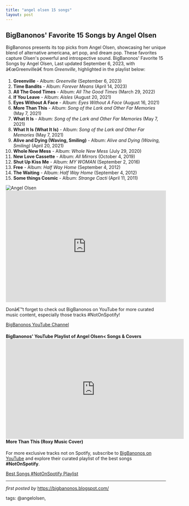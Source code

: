```yaml
---
title: "angel olsen 15 songs"
layout: post
---
```

<h2>BigBanonos' Favorite 15 Songs by Angel Olsen</h2>
<p>BigBanonos presents its top picks from Angel Olsen, showcasing her unique blend of alternative americana, art pop, and dream pop. These favorites capture Olsen's powerful and introspective sound. BigBanonos' Favorite 15 Songs by Angel Olsen, Last updated September 6, 2023, with â€œGreenvilleâ€ from <em>Greenville</em>, highlighted in the playlist below:</p> <ol> <li><strong>Greenville</strong> - Album: <em>Greenville</em> (September 6, 2023)</li> <li><strong>Time Bandits</strong> - Album: <em>Forever Means</em> (April 14, 2023)</li> <li><strong>All The Good Times</strong> - Album: <em>All The Good Times</em> (March 29, 2022)</li> <li><strong>If You Leave</strong> - Album: <em>Aisles</em> (August 20, 2021)</li> <li><strong>Eyes Without A Face</strong> - Album: <em>Eyes Without A Face</em> (August 16, 2021)</li> <li><strong>More Than This</strong> - Album: <em>Song of the Lark and Other Far Memories</em> (May 7, 2021)</li> <li><strong>What It Is</strong> - Album: <em>Song of the Lark and Other Far Memories</em> (May 7, 2021)</li> <li><strong>What It Is (What It Is)</strong> - Album: <em>Song of the Lark and Other Far Memories</em> (May 7, 2021)</li> <li><strong>Alive and Dying (Waving, Smiling)</strong> - Album: <em>Alive and Dying (Waving, Smiling)</em> (April 20, 2021)</li> <li><strong>Whole New Mess</strong> - Album: <em>Whole New Mess</em> (July 29, 2020)</li> <li><strong>New Love Cassette</strong> - Album: <em>All Mirrors</em> (October 4, 2019)</li> <li><strong>Shut Up Kiss Me</strong> - Album: <em>MY WOMAN</em> (September 2, 2016)</li> <li><strong>Free</strong> - Album: <em>Half Way Home</em> (September 4, 2012)</li> <li><strong>The Waiting</strong> - Album: <em>Half Way Home</em> (September 4, 2012)</li> <li><strong>Some things Cosmic</strong> - Album: <em>Strange Cacti</em> (April 11, 2011)</li>
</ol> <img alt="Angel Olsen" src="https://media.pitchfork.com/photos/593ed317d978d07290ed1b9e/16:9/w_1280,c_limit/f2557eea.png" /> <div> <iframe allow="autoplay; clipboard-write; encrypted-media; fullscreen; picture-in-picture" allowfullscreen="" frameborder="0" height="352" loading="lazy" src="https://open.spotify.com/embed/playlist/6qlsJ5XKmgrzsPsmLdbGVk?utm_source=generator" width="100%"></iframe>
</div> <p>Donâ€™t forget to check out BigBanonos on YouTube for more curated music content, especially those tracks #NotOnSpotify!</p>
<p><a href="https://www.youtube.com/@BigBanonos">BigBanonos YouTube Channel</a></p> <h4>BigBanonos' YouTube Playlist of Angel Olsen< Songs & Covers<br /><iframe allow="accelerometer; autoplay; encrypted-media; gyroscope; picture-in-picture" allowfullscreen="" frameborder="0" height="315" src="https://www.youtube.com/embed/videoseries?list=PLtuNtuTatqI2gzbItee3B7fCXznH5j8Ry" width="560"></iframe><br />More Than This (Roxy Music Cover)</h4>


<!--Subscribe and Playlist Links-->
<div>
    <p>For more exclusive tracks not on Spotify, subscribe to <a href="https://www.youtube.com/@BigBanonos" target="_blank">BigBanonos on YouTube</a> and explore their curated playlist of the best songs <strong>#NotOnSpotify</strong>.</p>
    <p><a href="https://www.youtube.com/playlist?list=PLtuNtuTatqI0kFahUCbtbfenC_ET5O_tr" target="_blank">Best Songs #NotOnSpotify Playlist<br /></a></p></div>

<hr />

<p><em>first posted by</em> <a href="https://bigbanonos.blogspot.com/" rel="noopener" target="_new">https://bigbanonos.blogspot.com/</a></p>

<p>tags: @angelolsen,</p>
